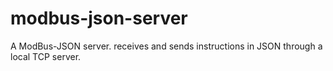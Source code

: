 # modbus-json-server
A ModBus-JSON server. receives and sends instructions in JSON through a local TCP server.
